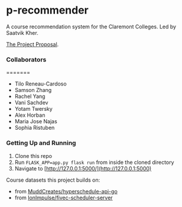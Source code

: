 # p-recommender
A course recommendation system for the Claremont Colleges. Led by Saatvik Kher.

[The Project Proposal](https://docs.google.com/document/d/1WH6Yi6u8a3c_GAeRdc3mlEMIYcwPYOTKg044vfyWZx4/edit?usp=sharing).

### Collaborators

=======
- Tilo Reneau-Cardoso
- Samson Zhang
- Rachel Yang
- Vani Sachdev
- Yotam Twersky
- Alex Horban
- Maria Jose Najas
- Sophia Ristuben

### Getting Up and Running

1. Clone this repo
2. Run `FLASK_APP=app.py flask run` from inside the cloned directory
3. Navigate to [http://127.0.0.1:5000/](http://127.0.0.1:5000)


Course datasets this project builds on:
- from [MuddCreates/hyperschedule-api-go](https://raw.githubusercontent.com/MuddCreates/hyperschedule-api-go/master/sample/20211109-2230utc/course_1.csv)
- from [IonImpulse/fivec-scheduler-server](https://github.com/IonImpulse/fivec-scheduler-server)

